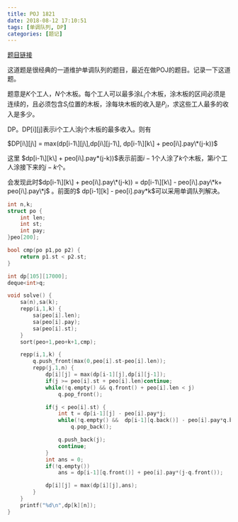 ```yaml
---
title: POJ 1821
date: 2018-08-12 17:10:51
tags: [单调队列, DP]
categories: [题记]
---
```


[题目链接](http://poj.org/problem?id=1821)

这道题是很经典的一道维护单调队列的题目，最近在做POJ的题目。记录一下这道题。

<!--more-->

题意是$K$个工人，$N$个木板。每个工人可以最多涂$L_i$个木板，涂木板的区间必须是连续的，且必须包含$S_i$位置的木板，涂每块木板的收入是$P_i$，求这些工人最多的收入是多少。

DP。DP[i\][j\]表示i个工人涂j个木板的最多收入。则有

$DP[i\][j\] = max(dp[i-1\][j\],dp[i\][j-1\],  dp[i-1\][k\] + peo[i\].pay\*(j-k))$

这里 $dp[i-1\][k\] + peo[i\].pay*(j-k))$表示前面$i-1$个人涂了$k$个木板，第$i$个工人涂接下来的$j-k$个。

会发现此时$dp[i-1\][k\] + peo[i\].pay\*(j-k)) = dp[i-1\][k\] - peo[i\].pay\*k+ peo[i\].pay\*j$ 。前面的$ dp[i-1\][k\] - peo[i\].pay\*k$可以采用单调队列解决。

```C++
int n,k;
struct po {
    int len;
    int st;
    int pay;
}peo[200];

bool cmp(po p1,po p2) {
    return p1.st < p2.st;
}

int dp[105][17000];
deque<int>q;

void solve() {
    sa(n),sa(k);
    repp(i,1,k) {
        sa(peo[i].len);
        sa(peo[i].pay);
        sa(peo[i].st);
    }
    sort(peo+1,peo+k+1,cmp);

    repp(i,1,k) {
        q.push_front(max(0,peo[i].st-peo[i].len));
        repp(j,1,n) {
            dp[i][j] = max(dp[i-1][j],dp[i][j-1]);
            if(j >= peo[i].st + peo[i].len)continue;
            while(!q.empty() && q.front() + peo[i].len < j) 
                q.pop_front();

            if(j < peo[i].st) {
                int t = dp[i-1][j] - peo[i].pay*j;
                while(!q.empty() &&  dp[i-1][q.back()] - peo[i].pay*q.back()< t)
                    q.pop_back();

                q.push_back(j);
                continue;
            }
            int ans = 0;
            if(!q.empty())
                ans = dp[i-1][q.front()] + peo[i].pay*(j-q.front());

            dp[i][j] = max(dp[i][j],ans);
        }
    }
    printf("%d\n",dp[k][n]);
}
```

